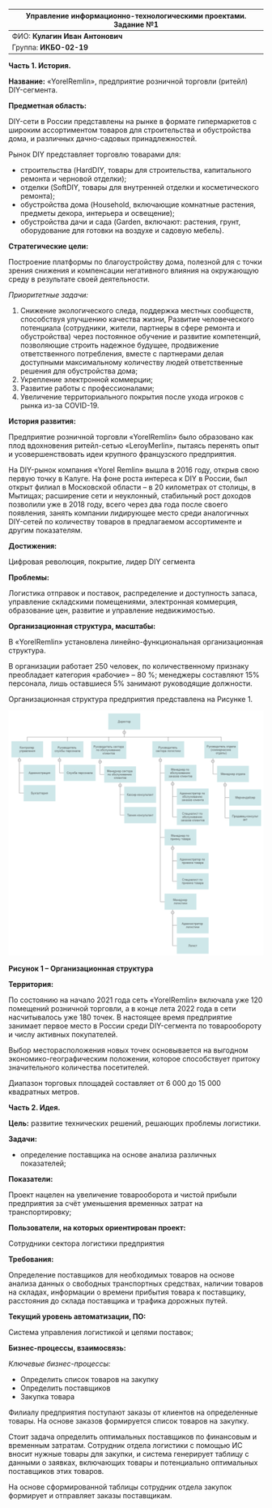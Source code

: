 | Управление информационно-технологическими проектами. Задание №1 |
| --- |
| ФИО: **Кулагин Иван Антонович** |
| Группа: **ИКБО-02-19** |

**Часть 1. История.**

**Название:** «YorelRemlin», предприятие розничной торговли (ритейл) DIY-сегмента.

**Предметная область:**

DIY-сети в России представлены на рынке в формате гипермаркетов с широким ассортиментом товаров для строительства и обустройства дома, и различных дачно-садовых принадлежностей.

Рынок DIY представляет торговлю товарами для:

- строительства (HardDIY, товары для строительства, капитального ремонта и черновой отделки);
- отделки (SoftDIY, товары для внутренней отделки и косметического ремонта);
- обустройства дома (Household, включающие комнатные растения, предметы декора, интерьера и освещение);
- обустройства дачи и сада (Garden, включают: растения, грунт, оборудование для готовки на воздухе и садовую мебель).

**Стратегические цели:**

Построение платформы по благоустройству дома, полезной для с точки зрения снижения и компенсации негативного влияния на окружающую среду в результате своей деятельности.

_Приоритетные задачи:_

1. Снижение экологического следа, поддержка местных сообществ, способствуя улучшению качества жизни, Развитие человеческого потенциала (сотрудники, жители, партнеры в сфере ремонта и обустройства) через постоянное обучение и развитие компетенций, позволяющие строить надежное будущее, продвижение ответственного потребления, вместе с партнерами делая доступными максимальному количеству людей ответственные решения для обустройства дома;
2. Укрепление электронной коммерции;
3. Развитие работы с профессионалами;
4. Увеличение территориального покрытия после ухода игроков с рынка из-за COVID-19.

**История развития:**

Предприятие розничной торговли «YorelRemlin» было образовано как плод вдохновения ритейл-сетью «LeroyMerlin», пытаясь перенять опыт и усовершенствовать идеи крупного французского предприятия.

На DIY-рынок компания «Yorel Remlin» вышла в 2016 году, открыв свою первую точку в Калуге. На фоне роста интереса к DIY в России, был открыт филиал в Московской области – в 20 километрах от столицы, в Мытищах; расширение сети и неуклонный, стабильный рост доходов позволили уже в 2018 году, всего через два года после своего появления, занять компании лидирующее место среди аналогичных DIY-сетей по количеству товаров в предлагаемом ассортименте и другим показателям.

**Достижения:**

Цифровая революция, покрытие, лидер DIY сегмента

**Проблемы:**

Логистика отправок и поставок, распределение и доступность запаса, управление складскими помещениями, электронная коммерция, образование цен, развитие и управление недвижимостью.

**Организационная структура, масштабы:**

В «YorelRemlin» установлена линейно-функциональная организационная структура.

В организации работает 250 человек, по количественному признаку преобладает категория «рабочие» – 80 %; менеджеры составляют 15% персонала, лишь оставшиеся 5% занимают руководящие должности.

Организационная структура предприятия представлена на Рисунке 1.

![Screenshot](assets/pr1-org_structuce.png)

**Рисунок 1 – Организационная структура**

**Территория:**

По состоянию на начало 2021 года сеть «YorelRemlin» включала уже 120 помещений розничной торговли, а в конце лета 2022 года в сети насчитывалось уже 180 точек. В настоящее время предприятие занимает первое место в России среди DIY-сегмента по товарообороту и числу активных покупателей.

Выбор месторасположения новых точек основывается на выгодном экономико-географическим положении, которое способствует притоку значительного количества посетителей.

Диапазон торговых площадей составляет от 6 000 до 15 000 квадратных метров.

**Часть 2. Идея.**

**Цель:** развитие технических решений, решающих проблемы логистики.

**Задачи:**

- определение поставщика на основе анализа различных показателей;

**Показатели:**

Проект нацелен на увеличение товарооборота и чистой прибыли предприятия за счёт уменьшения временных затрат на транспортировку;

**Пользователи, на которых ориентирован проект:**

Сотрудники сектора логистики предприятия

**Требования:**

Определение поставщиков для необходимых товаров на основе анализа данных о свободных транспортных средствах, наличии товаров на складах, информации о времени прибытия товара к поставщику, расстояния до склада поставщика и трафика дорожных путей.

**Текущий уровень автоматизации, ПО:**

Система управления логистикой и цепями поставок;

**Бизнес-процессы, взаимосвязь:**

_Ключевые бизнес-процессы:_

- Определить список товаров на закупку
- Определить поставщиков
- Закупка товара

Филиалу предприятия поступают заказы от клиентов на определенные товары. На основе заказов формируется список товаров на закупку.

Стоит задача определить оптимальных поставщиков по финансовым и временным затратам. Сотрудник отдела логистики с помощью ИС вносит нужные товары для закупки, и система генерирует таблицу с данными о заявках, включающих товары и потенциально оптимальных поставщиков этих товаров.

На основе сформированной таблицы сотрудник отдела закупок формирует и отправляет заказы поставщикам.
